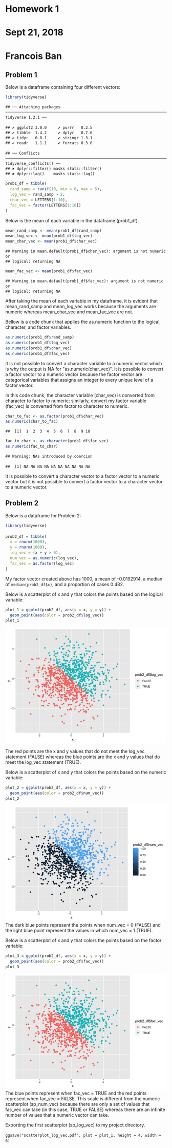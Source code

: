 Homework 1
================

Sept 21, 2018
=============

Francois Ban
============

Problem 1
---------

Below is a dataframe containing four different vectors:

``` r
library(tidyverse)
```

    ## ── Attaching packages ───────────────────────────────────────────────────────────────────────────── tidyverse 1.2.1 ──

    ## ✔ ggplot2 3.0.0     ✔ purrr   0.2.5
    ## ✔ tibble  1.4.2     ✔ dplyr   0.7.6
    ## ✔ tidyr   0.8.1     ✔ stringr 1.3.1
    ## ✔ readr   1.1.1     ✔ forcats 0.3.0

    ## ── Conflicts ──────────────────────────────────────────────────────────────────────────────── tidyverse_conflicts() ──
    ## ✖ dplyr::filter() masks stats::filter()
    ## ✖ dplyr::lag()    masks stats::lag()

``` r
prob1_df = tibble(
  rand_samp = runif(10, min = 0, max = 5),
  log_vec = rand_samp > 2,
  char_vec = LETTERS[1:10],
  fac_vec = factor(LETTERS[1:10])
)
```

Below is the mean of each variable in the dataframe (prob1\_df).

``` r
mean_rand_samp <- mean(prob1_df$rand_samp)
mean_log_vec <- mean(prob1_df$log_vec)
mean_char_vec <- mean(prob1_df$char_vec)
```

    ## Warning in mean.default(prob1_df$char_vec): argument is not numeric or
    ## logical: returning NA

``` r
mean_fac_vec <- mean(prob1_df$fac_vec)
```

    ## Warning in mean.default(prob1_df$fac_vec): argument is not numeric or
    ## logical: returning NA

After taking the mean of each variable in my dataframe, it is evident that mean\_rand\_samp and mean\_log\_vec works because the arguments are numeric whereas mean\_char\_vec and mean\_fac\_vec are not.

Bellow is a code chunk that applies the as.numeric function to the logical, character, and factor variables.

``` r
as.numeric(prob1_df$rand_samp)
as.numeric(prob1_df$log_vec)
as.numeric(prob1_df$char_vec)
as.numeric(prob1_df$fac_vec)
```

It is not possible to convert a character variable to a numeric vector which is why the output is NA for "as.numeric(char\_vec)". It is possible to convert a factor vector to a numeric vector because the factor vector are categorical variables that assigns an integer to every unique level of a factor vector.

In this code chunk, the character variable (char\_vec) is converted from character to factor to numeric; similarly, convert my factor variable (fac\_vec) is converted from factor to character to numeric.

``` r
char_to_fac <- as.factor(prob1_df$char_vec)
as.numeric(char_to_fac)
```

    ##  [1]  1  2  3  4  5  6  7  8  9 10

``` r
fac_to_char <- as.character(prob1_df$fac_vec)
as.numeric(fac_to_char)
```

    ## Warning: NAs introduced by coercion

    ##  [1] NA NA NA NA NA NA NA NA NA NA

It is possible to convert a character vector to a factor vector to a numeric vector but it is not possible to convert a factor vector to a character vector to a numeric vector.

Problem 2
---------

Below is a dataframe for Problem 2:

``` r
library(tidyverse)

prob2_df = tibble(
  x = rnorm(1000),
  y = rnorm(1000),
  log_vec = (x + y > 0),
  num_vec = as.numeric(log_vec),
  fac_vec = as.factor(log_vec)
)
```

My factor vector created above has 1000, a mean of -0.0192914, a median of `median(prob2_df$x)`, and a proportion of cases 0.482.

Below is a scatterplot of x and y that colors the points based on the logical variable:

``` r
plot_1 = ggplot(prob2_df, aes(x = x, y = y)) +
  geom_point(aes(color = prob2_df$log_vec))
plot_1
```

![](HW1_files/figure-markdown_github/sp_log_vec-1.png)

The red points are the x and y values that do not meet the log\_vec statement (FALSE) whereas the blue points are the x and y values that do meet the log\_vec statement (TRUE).

Below is a scatterplot of x and y that colors the points based on the numeric variable:

``` r
plot_2 = ggplot(prob2_df, aes(x = x, y = y)) +
  geom_point(aes(color = prob2_df$num_vec))
plot_2
```

![](HW1_files/figure-markdown_github/sp_num_vec-1.png) The dark blue points represent the points when num\_vec = 0 (FALSE) and the light blue point represent the values in which num\_vec = 1 (TRUE).

Below is a scatterplot of x and y that colors the points based on the factor variable:

``` r
plot_3 = ggplot(prob2_df, aes(x = x, y = y)) +
  geom_point(aes(color = prob2_df$fac_vec))
plot_3
```

![](HW1_files/figure-markdown_github/sp_fac_vec-1.png) The blue points represent when fac\_vec = TRUE and the red points represent when fac\_vec = FALSE. This scale is different from the numeric scatterplot (sp\_num\_vec) because there are only a set of values that fac\_vec can take (in this case, TRUE or FALSE) whereas there are an infinite number of values that a numeric vector can take.

Exporting the first scatterplot (sp\_log\_vec) to my project directory.

`ggsave("scatterplot_log_vec.pdf", plot = plot_1, height = 4, width = 6)`
